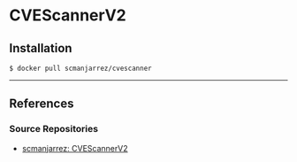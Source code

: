 # CVEScannerV2

## Installation

```
$ docker pull scmanjarrez/cvescanner
```

---
## References

### Source Repositories

- [scmanjarrez: CVEScannerV2](https://github.com/scmanjarrez/CVEScannerV2)